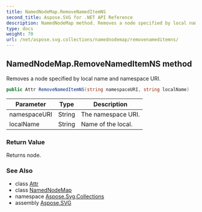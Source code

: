 ```yaml
---
title: NamedNodeMap.RemoveNamedItemNS
second_title: Aspose.SVG for .NET API Reference
description: NamedNodeMap method. Removes a node specified by local name and namespace URI
type: docs
weight: 70
url: /net/aspose.svg.collections/namednodemap/removenameditemns/
---
```

## NamedNodeMap.RemoveNamedItemNS method

Removes a node specified by local name and namespace URI.

```csharp
public Attr RemoveNamedItemNS(string namespaceURI, string localName)
```

| Parameter | Type | Description |
| --- | --- | --- |
| namespaceURI | String | The namespace URI. |
| localName | String | Name of the local. |

### Return Value

Returns node.

### See Also

* class [Attr](../../../aspose.svg.dom/attr/)
* class [NamedNodeMap](../)
* namespace [Aspose.Svg.Collections](../../namednodemap/)
* assembly [Aspose.SVG](../../../)
